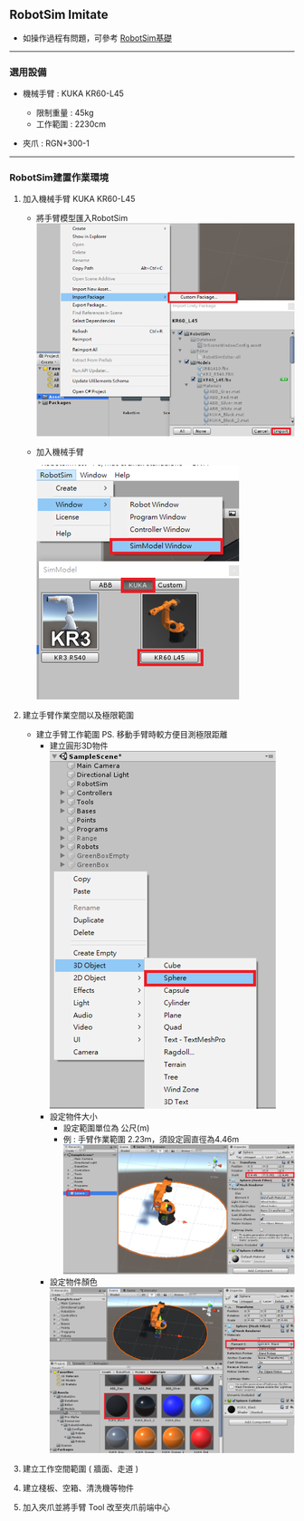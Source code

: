 ## RobotSim Imitate

- 如操作過程有問題，可參考 [RobotSim基礎](https://yazelin.github.io/usc2019-RobotSim/zh-tw/1RobotSimBasic.html)

---
### 選用設備

- 機械手臂 : KUKA KR60-L45
	- 限制重量 : 45kg
	- 工作範圍 : 2230cm
	
- 夾爪 : RGN+300-1

---
### RobotSim建置作業環境

1. 加入機械手臂 KUKA KR60-L45
	- 將手臂模型匯入RobotSim
		 ![Robot_Model](./image/RobotSim_Import_Model.png)
		 
	- 加入機械手臂 
                                              
		![Robot_Model](./image/RobotSim_Import_Robot.png)
2. 建立手臂作業空間以及極限範圍
	- 建立手臂工作範圍      PS. 移動手臂時較方便目測極限距離
		- 建立圓形3D物件                                                                            
		![Robot_Model](./image/RobotSim_Add_Range_Sphere.png)
		- 設定物件大小
			- 設定範圍單位為 公尺(m)
			- 例 : 手臂作業範圍 2.23m，須設定圓直徑為4.46m                                          
![Robot_Model](./image/RobotSim_Range_Size.png)
		- 設定物件顏色
		![Robot_Model](./image/RobotSim_Range_Color.png)
		
3. 建立工作空間範圍 ( 牆面、走道 )
4. 建立棧板、空箱、清洗機等物件
5. 加入夾爪並將手臂 Tool 改至夾爪前端中心
<!--stackedit_data:
eyJoaXN0b3J5IjpbMTY4NjI0NjUyNiwxMTg3NjY2NzMsLTU5OT
k0MzA1NCwxNDc1MDAxMjIsODE0NzAyMTE0LC0xNDAxODM4MDI0
LDE0MzgyNDU3MTMsMTQ3NzM3NDk2OCwtNjk3MzczMDg0LC0xND
YxNTE3MjM3LDE4NzYxODU5MDQsNTg0NzcyNTUzLDU4ODQ5Nzc0
MywtMTY3OTk0NzMyNiwzMDA2Nzg4NTMsMjg0ODg1NDE0LC0xMD
k0MzYxMTc2LC0xNzU3OTM0OTk1LDc0NTk5ODA1NSwxMTA1OTc0
OF19
-->
